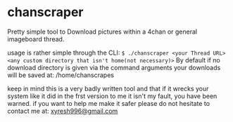 # chanscraper

Pretty simple tool to Download pictures within a 4chan or general imageboard thread.

usage is rather simple through the CLI:
  ```$ ./chanscraper <your Thread URL> <any custom directory that isn't home(not necessary)>```
By default if no download directory is given via the command arguments
your downloads will be saved at:
  /home/chanscrapes
  
  
keep in mind this is a very badly written tool and that if it wrecks your system like it did in the frst version to me it isn't my fault, you have been warned.
if you want to help me make it safer please do not hesitate to contact me at: xyresh996@gmail.com
